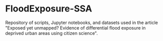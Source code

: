 # FloodExposure-SSA

Repository of scripts, Jupyter notebooks, and datasets used in the article "Exposed yet unmapped? Evidence of differential flood exposure in deprived urban areas using citizen science".
